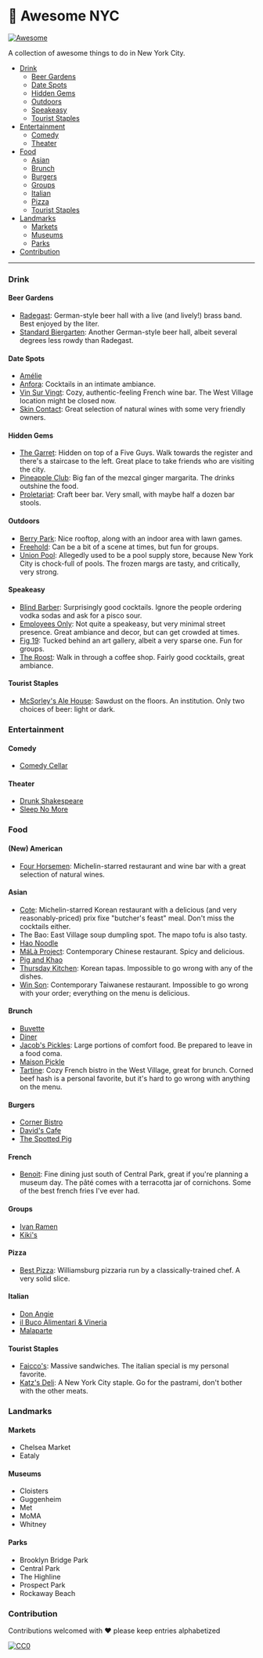 # 🗽 Awesome NYC

[![Awesome](https://cdn.rawgit.com/sindresorhus/awesome/d7305f38d29fed78fa85652e3a63e154dd8e8829/media/badge.svg)](https://github.com/sindresorhus/awesome)

A collection of awesome things to do in New York City.

- [Drink](#drink)
  - [Beer Gardens](#beer-gardens)
  - [Date Spots](#date-spots)
  - [Hidden Gems](#hidden-gems)
  - [Outdoors](#outdoors)
  - [Speakeasy](#speakeasy)
  - [Tourist Staples](#tourist-staples)
- [Entertainment](#entertainment)
  - [Comedy](#comedy)
  - [Theater](#theater)
- [Food](#food)
  - [Asian](#asian)
  - [Brunch](#brunch)
  - [Burgers](#burgers)
  - [Groups](#groups)
  - [Italian](#italian)
  - [Pizza](#pizza)
  - [Tourist Staples](#tourist-staples)
- [Landmarks](#landmarks)
  - [Markets](#markets)
  - [Museums](#museums)
  - [Parks](#parks)
- [Contribution](#contribution)

---

### Drink

#### Beer Gardens

- [Radegast](https://radegasthall.com/): German-style beer hall with a live (and lively!) brass band. Best enjoyed by the liter.
- [Standard Biergarten](https://www.standardhotels.com/new-york/features/biergarten-nyc): Another German-style beer hall, albeit several degrees less rowdy than Radegast.

#### Date Spots

- [Amélie](https://www.ameliewinebar.com/home-amelie-west)
- [Anfora](http://www.anforanyc.com/): Cocktails in an intimate ambiance.
- [Vin Sur Vingt](http://vsvwinebars.com/location-west-village/): Cozy, authentic-feeling French wine bar. The West Village location might be closed now.
- [Skin Contact](https://skincontact.nyc/): Great selection of natural wines with some very friendly owners.

#### Hidden Gems

- [The Garret](http://www.thegarretwest.com/): Hidden on top of a Five Guys. Walk towards the register and there's a staircase to the left. Great place to take friends who are visiting the city.
- [Pineapple Club](https://pineappleclub.com/): Big fan of the mezcal ginger margarita. The drinks outshine the food.
- [Proletariat](https://www.proletariatny.com/): Craft beer bar. Very small, with maybe half a dozen bar stools.

#### Outdoors

- [Berry Park](http://www.berryparkbk.com/): Nice rooftop, along with an indoor area with lawn games.
- [Freehold](https://www.freeholdbrooklyn.com/): Can be a bit of a scene at times, but fun for groups.
- [Union Pool](https://union-pool.com/): Allegedly used to be a pool supply store, because New York City is chock-full of pools. The frozen margs are tasty, and critically, very strong.

#### Speakeasy

- [Blind Barber](https://blindbarber.com/pages/east-village): Surprisingly good cocktails. Ignore the people ordering vodka sodas and ask for a pisco sour.
- [Employees Only](http://employeesonlynyc.com/): Not quite a speakeasy, but very minimal street presence. Great ambiance and decor, but can get crowded at times.
- [Fig 19](https://www.figurenineteen.com/): Tucked behind an art gallery, albeit a very sparse one. Fun for groups.
- [The Roost](https://newyork.theroostnyc.com/): Walk in through a coffee shop. Fairly good cocktails, great ambiance.

#### Tourist Staples

- [McSorley's Ale House](https://mcsorleysoldalehouse.nyc/): Sawdust on the floors. An institution. Only two choices of beer: light or dark.

### Entertainment

#### Comedy

- [Comedy Cellar](https://www.comedycellar.com/reservation/)

#### Theater

- [Drunk Shakespeare](https://www.drunkshakespeare.com/)
- [Sleep No More](https://mckittrickhotel.com/)

### Food

#### (New) American

- [Four Horsemen](https://www.fourhorsemenbk.com/): Michelin-starred restaurant and wine bar with a great selection of natural wines.

#### Asian

- [Cote](https://www.cotenyc.com/): Michelin-starred Korean restaurant with a delicious (and very reasonably-priced) prix fixe "butcher's feast" meal. Don't miss the cocktails either.
- The Bao: East Village soup dumpling spot. The mapo tofu is also tasty.
- [Hao Noodle](https://haonoodle.com/)
- [MáLà Project](https://www.malaproject.nyc/): Contemporary Chinese restaurant. Spicy and delicious.
- [Pig and Khao](https://www.pigandkhao.com/)
- [Thursday Kitchen](https://www.thursdaykitchen.com/): Korean tapas. Impossible to go wrong with any of the dishes.
- [Win Son](https://winsonbrooklyn.com/): Contemporary Taiwanese restaurant. Impossible to go wrong with your order; everything on the menu is delicious.

#### Brunch

- [Buvette](https://ilovebuvette.com/)
- [Diner](http://dinernyc.com/)
- [Jacob's Pickles](https://jacobs.picklehospitality.com/): Large portions of comfort food. Be prepared to leave in a food coma.
- [Maison Pickle](http://www.maisonpickle.com/)
- [Tartine](https://tartine.nyc/): Cozy French bistro in the West Village, great for brunch. Corned beef hash is a personal favorite, but it's hard to go wrong with anything on the menu.

#### Burgers

- [Corner Bistro](https://cornerbistrony.com/)
- [David's Cafe](http://www.davidscafenyc.com/)
- [The Spotted Pig](https://www.thespottedpig.com/)

#### French

- [Benoit](https://www.benoitny.com/): Fine dining just south of Central Park, great if you're planning a museum day. The pâté comes with a terracotta jar of cornichons. Some of the best french fries I've ever had.

#### Groups

- [Ivan Ramen](https://www.ivanramen.com/)
- [Kiki's](https://www.theinfatuation.com/new-york/reviews/kikis)

#### Pizza

- [Best Pizza](https://www.bestpizzawilliamsburg.com/menu/pies/): Williamsburg pizzaria run by a classically-trained chef. A very solid slice.

#### Italian

- [Don Angie](https://www.donangie.com/)
- [il Buco Alimentari & Vineria](https://ilbuco.com/pages/alimentari)
- [Malaparte](https://www.theinfatuation.com/new-york/reviews/malaparte)

#### Tourist Staples

- [Faicco's](https://www.faiccosnyc.com/): Massive sandwiches. The italian special is my personal favorite.
- [Katz's Deli](https://www.katzsdelicatessen.com/): A New York City staple. Go for the pastrami, don't bother with the other meats.

### Landmarks

#### Markets

- Chelsea Market
- Eataly

#### Museums

- Cloisters
- Guggenheim
- Met
- MoMA
- Whitney

#### Parks

- Brooklyn Bridge Park
- Central Park
- The Highline
- Prospect Park
- Rockaway Beach

### Contribution

Contributions welcomed with  ❤  please keep entries alphabetized

[![CC0](http://i.creativecommons.org/p/zero/1.0/88x31.png)](http://creativecommons.org/publicdomain/zero/1.0/)
